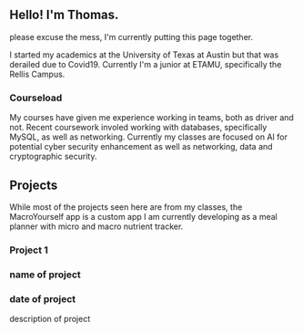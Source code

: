 ## Hello! I'm Thomas.
please excuse the mess, I'm currently putting this page together.

I started my academics at the University of Texas at Austin but that was derailed due to Covid19.
Currently I'm a junior at ETAMU, specifically the Rellis Campus.

### Courseload
My courses have given me experience working in teams, both as driver and not. 
Recent coursework involed working with databases, specifically MySQL, as well as networking.
Currently my classes are focused on AI for potential cyber security enhancement as well
as networking, data and cryptographic security.

## Projects
While most of the projects seen here are from my classes, the MacroYourself app is a custom app I am currently developing 
as a meal planner with micro and macro nutrient tracker. 

### Project 1
### name of project
### date of project
description of project

